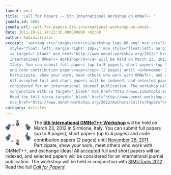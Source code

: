 ```yaml
---
layout: post
title: 'Call for Papers -- 5th International Workshop on OMNeT++ '
joomla_id: 3692
joomla_url: call-for-papers-5th-international-workshop-on-omnet-
date: 2011-10-21 14:22:36.000000000 +02:00
author: Administrator
excerpt: '<p><img src="images/stories/workshop-logo-80.png" mce_src="images/stories/workshop-logo-80.png"
  style="float: left; margin-right: 10px;" mce_style="float:left; margin-right:10px">The
  <a target="_blank" mce_href="http://www.omnet-workshop.org/2012/" href="http://www.omnet-workshop.org/2012/"><b>5th
  International OMNeT++ Workshop</b></a> will be held on March 23, 2012 in Sirmione,
  Italy. You can submit full papers (up to 8 pages), short papers (up to 4 pages)
  and code contribution papers<sup></sup> (2 pages) until <u>November 28, 2011</u>.
  Participate, show your work, meet others who work with OMNeT++, and exchange ideas!
  All accepted full and short papers will be indexed, and selected papers will be
  considered for an international journal publication. The workshop will be held in
  conjunction with <a target="_blank" mce_href="http://www.simutools.org/2012" href="http://www.simutools.org/2012">SIMUTools&nbsp;2012</a>.
  Read the full <i><a target="_blank" href="http://www.omnet-workshop.org/2012/Authors/CallForPapers"
  mce_href="http://www.omnet-workshop.org/2012/Authors/CallForPapers">Call for Papers</a></i>!</p>'
category: Articles
---
```

<p><img src="images/stories/workshop-logo-80.png" mce_src="images/stories/workshop-logo-80.png" style="float: left; margin-right: 10px;" mce_style="float:left; margin-right:10px">The <a target="_blank" mce_href="http://www.omnet-workshop.org/2012/" href="http://www.omnet-workshop.org/2012/"><b>5th International OMNeT++ Workshop</b></a> will be held on March 23, 2012 in Sirmione, Italy. You can submit full papers (up to 8 pages), short papers (up to 4 pages) and code contribution papers<sup></sup> (2 pages) until <u>November 28, 2011</u>. Participate, show your work, meet others who work with OMNeT++, and exchange ideas! All accepted full and short papers will be indexed, and selected papers will be considered for an international journal publication. The workshop will be held in conjunction with <a target="_blank" mce_href="http://www.simutools.org/2012" href="http://www.simutools.org/2012">SIMUTools&nbsp;2012</a>. Read the full <i><a target="_blank" href="http://www.omnet-workshop.org/2012/Authors/CallForPapers" mce_href="http://www.omnet-workshop.org/2012/Authors/CallForPapers">Call for Papers</a></i>!</p>
